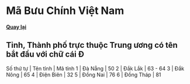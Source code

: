 # Mã Bưu Chính Việt Nam

**[Quay lại](https://khangshirokuma.github.io/MaBuuChinhVietNam/Danh_Sách/Mã_Tỉnh/Theo_Tên_Tỉnh/)**

## Tỉnh, Thành phố trực thuộc Trung ương có tên bắt đầu với chữ cái Đ

Số thứ tự | Tên tỉnh | Mã tỉnh
1 | Đà Nẵng | 50
2 | Đắk Lắk | 63 - 64
3 | Đắk Nông | 65
4 | Điện Biên | 32
5 | Đồng Nai | 76
6 | Đồng Tháp | 81
